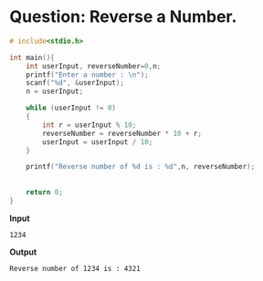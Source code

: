 # Question: Reverse a Number.
```c
# include<stdio.h>

int main(){
    int userInput, reverseNumber=0,n;
    printf("Enter a number : \n");
    scanf("%d", &userInput);
    n = userInput;

    while (userInput != 0)
    {
        int r = userInput % 10;
        reverseNumber = reverseNumber * 10 + r;
        userInput = userInput / 10;
    }

    printf("Reverse number of %d is : %d",n, reverseNumber);
    
    
    return 0;
}
```

**Input**

```
1234
```
**Output**

```
Reverse number of 1234 is : 4321 
```
